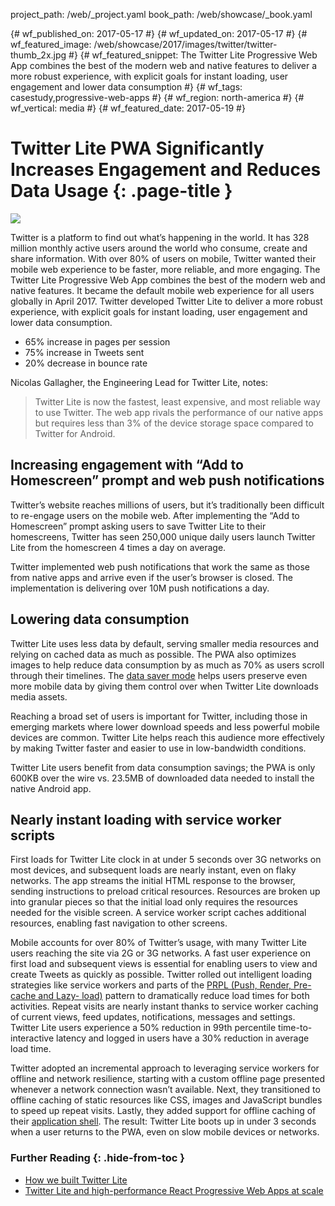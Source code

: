project_path: /web/_project.yaml
book_path: /web/showcase/_book.yaml

{# wf_published_on: 2017-05-17 #}
{# wf_updated_on: 2017-05-17 #}
{# wf_featured_image: /web/showcase/2017/images/twitter/twitter-thumb_2x.jpg #}
{# wf_featured_snippet: The Twitter Lite Progressive Web App combines the best of the modern web and native features to deliver a more robust experience, with explicit goals for instant loading, user engagement and lower data consumption #}
{# wf_tags: casestudy,progressive-web-apps #}
{# wf_region: north-america #}
{# wf_vertical: media #}
{# wf_featured_date: 2017-05-19 #}

# Twitter Lite PWA Significantly Increases Engagement and Reduces Data Usage {: .page-title }

<img src="/web/showcase/2017/images/twitter/twitter-detail_2x.jpg" class="attempt-right">

Twitter is a platform to find out what’s happening in the world. It has 328
million monthly active users around the world who consume, create and share
information. With over 80% of users on mobile, Twitter wanted their mobile web
experience to be faster, more reliable, and more engaging.  The Twitter Lite
Progressive Web App combines the best of the modern web and native features. It
became the default mobile web experience for all users globally in April 2017.
Twitter developed Twitter Lite to deliver a more robust experience, with
explicit goals for instant loading, user engagement and lower data consumption.

* 65% increase in pages per session
* 75% increase in Tweets sent
* 20% decrease in bounce rate

Nicolas Gallagher, the Engineering Lead for Twitter Lite, notes: 
> Twitter Lite is now the fastest, least expensive, and most reliable way
> to use Twitter. The web app rivals the performance of our native apps but
> requires less than 3% of the device storage space compared to Twitter
> for Android.

## Increasing engagement with “Add to Homescreen” prompt and web push notifications

Twitter’s website reaches millions of users, but it’s traditionally been
difficult to re-engage users on the mobile web. After implementing the “Add to
Homescreen” prompt asking users to save Twitter Lite to their homescreens,
Twitter has seen 250,000 unique daily users launch Twitter Lite from the
homescreen 4 times a day on average.

Twitter implemented web push notifications that work the same as those from
native apps and arrive even if the user’s browser is closed. The implementation
is delivering over 10M push notifications a day.


## Lowering data consumption

Twitter Lite uses less data by default, serving smaller media resources and
relying on cached data as much as possible. The PWA also optimizes images to
help reduce data consumption by as much as 70% as users scroll through their
timelines. The
[data saver mode](https://blog.twitter.com/2017/introducing-twitter-lite)
helps users preserve even more mobile data by giving them control over when
Twitter Lite downloads media assets.

Reaching a broad set of users is important for Twitter, including those in
emerging markets where lower download speeds and less powerful mobile devices
are common. Twitter Lite helps reach this audience more effectively by making
Twitter faster and easier to use in low-bandwidth conditions.

Twitter Lite users benefit from data consumption savings; the PWA is only 600KB
over the wire vs. 23.5MB of downloaded data needed to install the native Android
app.



## Nearly instant loading with service worker scripts

First loads for Twitter Lite clock in at under 5 seconds over 3G networks on
most devices, and subsequent loads are nearly instant, even on flaky networks.
The app streams the initial HTML response to the browser, sending instructions
to preload critical resources. Resources are broken up into granular pieces so
that the initial load only requires the resources needed for the visible screen.
A service worker script caches additional resources, enabling fast navigation to
other screens.

Mobile accounts for over 80% of Twitter’s usage, with many Twitter Lite users
reaching the site via 2G or 3G networks. A fast user experience on first load
and subsequent views is essential for enabling users to view and create Tweets
as quickly as possible. Twitter rolled out intelligent loading strategies like
service workers and parts of the [PRPL (Push, Render, Pre-cache and Lazy-
load)](/web/fundamentals/performance/prpl-pattern/) pattern to dramatically
reduce load times for both activities. Repeat visits are nearly instant thanks
to service worker caching of current views, feed updates, notifications,
messages and settings. Twitter Lite users experience a 50% reduction in 99th
percentile time-to-interactive latency and logged in users have a 30% reduction
in average load time.

Twitter adopted an incremental approach to leveraging service workers for
offline and network resilience, starting with a custom offline page presented
whenever a network connection wasn’t available. Next, they transitioned to
offline caching of static resources like CSS, images and JavaScript bundles to
speed up repeat visits. Lastly, they added support for offline caching of their
[application shell](/web/fundamentals/architecture/app-shell). The result:
Twitter Lite boots up in under 3 seconds when a user returns to the PWA, even on
slow mobile devices or networks.
 
### Further Reading {: .hide-from-toc }
* [How we built Twitter Lite](https://blog.twitter.com/2017/how-we-built-twitter-lite)
* [Twitter Lite and high-performance React Progressive Web Apps at scale](https://medium.com/@paularmstrong/twitter-lite-and-high-performance-react-progressive-web-apps-at-scale-d28a00e780a3)
